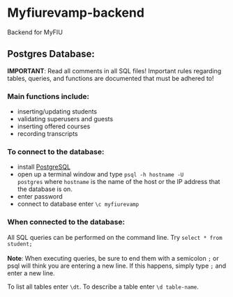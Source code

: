 # Myfiurevamp-backend
Backend for MyFIU

## Postgres Database:

<strong>IMPORTANT</strong>: Read all comments in all SQL files! Important rules regarding tables, queries, and functions are documented that 
must be adhered to!

### Main functions include:
  - inserting/updating students
  - validating superusers and guests
  - inserting offered courses
  - recording transcripts
  
### To connect to the database:
  - install <a href="http://www.enterprisedb.com/products-services-training/pgdownload">PostgreSQL</a>
  - open up a terminal window and type <code>psql -h hostname -U postgres</code> where <code>hostname</code> is the name of the host or the IP address that the database is on.
  - enter password
  - connect to database enter <code>\c myfiurevamp</code>
  
### When connected to the database:  
All SQL queries can be performed on the command line. Try <code>select * from student;</code>
</br>
</br>
<strong>Note</strong>: When executing queries, be sure to end them with a semicolon <code>;</code> or psql will think you are entering a new line. If this happens,
  simply type <code>;</code> and enter a new line.

To list all tables enter <code>\dt</code>. To describe a table enter <code>\d table-name</code>.




